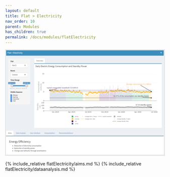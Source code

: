 ```yaml
---
layout: default
title: Flat > Electricity
nav_order: 10
parent: Modules
has_children: true
permalink: /docs/modules/flatElectricity
---
```


<img src="https://raw.githubusercontent.com/hslu-ige-laes/lcm/master/docs/assets/images/flatElectricity_00.PNG" style="border:1px solid lightgrey"/>


{% include_relative flatElectricity/aims.md %}
{% include_relative flatElectricity/dataanalysis.md %}